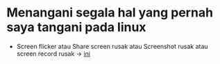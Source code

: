 # Menangani segala hal yang pernah saya tangani pada linux

- Screen flicker atau Share screen rusak atau Screenshot rusak atau screen record rusak -> [ini](xhsm-intel-bug.md)
